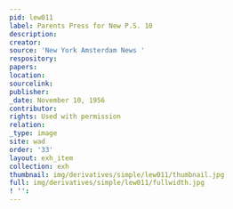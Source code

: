 ```yaml
---
pid: lew011
label: Parents Press for New P.S. 10
description:
creator:
source: 'New York Amsterdam News '
respository:
papers:
location:
sourcelink:
publisher:
_date: November 10, 1956
contributor:
rights: Used with permission
relation:
_type: image
site: wad
order: '33'
layout: exh_item
collection: exh
thumbnail: img/derivatives/simple/lew011/thumbnail.jpg
full: img/derivatives/simple/lew011/fullwidth.jpg
! '':
---
```

